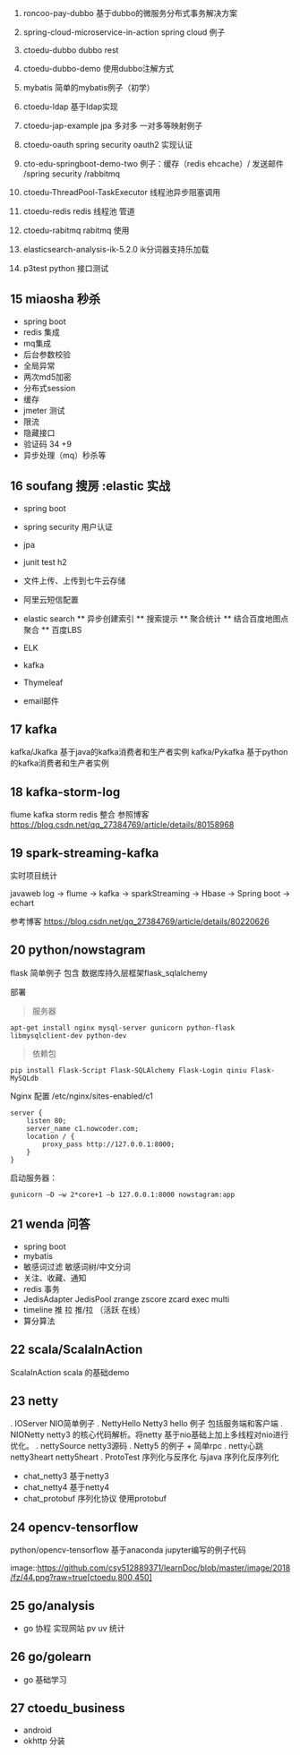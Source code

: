 1) roncoo-pay-dubbo 基于dubbo的微服务分布式事务解决方案
2) spring-cloud-microservice-in-action spring cloud 例子
3) ctoedu-dubbo dubbo rest 
4) ctoedu-dubbo-demo 使用dubbo注解方式
5) mybatis 简单的mybatis例子（初学）
6) ctoedu-ldap 基于ldap实现
7) ctoedu-jap-example jpa 多对多 一对多等映射例子
8) ctoedu-oauth spring security oauth2 实现认证
9) cto-edu-springboot-demo-two 例子：缓存（redis ehcache）/ 发送邮件 /spring security /rabbitmq
10) ctoedu-ThreadPool-TaskExecutor 线程池异步阻塞调用
11) ctoedu-redis redis 线程池 管道
12) ctoedu-rabitmq rabitmq 使用
13) elasticsearch-analysis-ik-5.2.0 ik分词器支持乐加载

14) p3test python 接口测试

## 15 miaosha 秒杀

* spring boot
* redis 集成
* mq集成
* 后台参数校验
* 全局异常
* 两次md5加密
* 分布式session
* 缓存
* jmeter 测试
* 限流
* 隐藏接口
* 验证码 34 +9
* 异步处理（mq）秒杀等


## 16 soufang 搜房 :elastic 实战

* spring boot
* spring security 用户认证
* jpa
* junit test h2
* 文件上传、上传到七牛云存储
* 阿里云短信配置
* elastic search
** 异步创建索引
** 搜索提示
** 聚合统计
** 结合百度地图点聚合
** 百度LBS 

* ELK 
* kafka
* Thymeleaf
* email邮件

## 17 kafka

kafka/Jkafka 基于java的kafka消费者和生产者实例
kafka/Pykafka 基于python的kafka消费者和生产者实例


## 18 kafka-storm-log

flume kafka storm redis 整合
参照博客 https://blog.csdn.net/qq_27384769/article/details/80158968



## 19 spark-streaming-kafka

实时项目统计

javaweb log -> flume -> kafka -> sparkStreaming -> Hbase -> Spring boot -> echart

参考博客 https://blog.csdn.net/qq_27384769/article/details/80220626


## 20 python/nowstagram

flask 简单例子 包含 数据库持久层框架flask_sqlalchemy

部署

> 服务器
```
apt-get install nginx mysql-server gunicorn python-flask libmysqlclient-dev python-dev
```

> 依赖包
```
pip install Flask-Script Flask-SQLAlchemy Flask-Login qiniu Flask-MySQLdb
```

Nginx 配置 /etc/nginx/sites-enabled/c1

```
server {
	listen 80;
	server_name c1.nowcoder.com;
	location / {
		proxy_pass http://127.0.0.1:8000;
	}
}
```

启动服务器：

```
gunicorn –D –w 2*core+1 –b 127.0.0.1:8000 nowstagram:app
```

## 21 wenda 问答

* spring boot 
* mybatis
* 敏感词过滤 敏感词树/中文分词
* 关注、收藏、通知
* redis 事务
* JedisAdapter JedisPool zrange zscore zcard exec multi
* timeline 推 拉 推/拉 （活跃 在线）
* 算分算法


## 22 scala/ScalaInAction

ScalaInAction scala 的基础demo


## 23 netty

. IOServer NIO简单例子
. NettyHello Netty3 hello 例子 包括服务端和客户端
. NIONetty netty3 的核心代码解析。将netty 基于nio基础上加上多线程对nio进行优化。
. nettySource netty3源码
. Netty5 的例子 + 简单rpc
. netty心跳 netty3heart netty5heart
. ProtoTest 序列化与反序化  与java 序列化反序列化
* chat_netty3 基于netty3
* chat_netty4 基于netty4
* chat_protobuf 序列化协议 使用protobuf

## 24 opencv-tensorflow

python/opencv-tensorflow 基于anaconda jupyter编写的例子代码



image::https://github.com/csy512889371/learnDoc/blob/master/image/2018/fz/44.png?raw=true[ctoedu,800,450]


## 25 go/analysis

* go 协程 实现网站 pv uv 统计

## 26 go/golearn
* go 基础学习

## 27 ctoedu_business 
 
* android
* okhttp 分装




